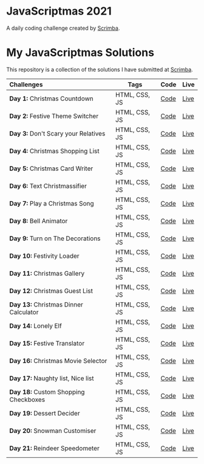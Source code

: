 # JavaScriptmas 2021
A daily coding challenge created by [Scrimba](https://scrimba.com/learn/javascriptmas2021/).

# My JavaScriptmas Solutions

This repository is a collection of the solutions I have submitted at [Scrimba](https://scrimba.com/learn/javascriptmas2021/).


| Challenges  |  Tags | Code | Live |
|:-------------|---|---|---|
| **Day 1:** Christmas Countdown | HTML, CSS, JS | [Code](https://github.com/aramatsolrac/JavaScriptmas/tree/main/day_1)|[Live](https://aramatsolrac.github.io/JavaScriptmas/day_1/) |
| **Day 2:** Festive Theme Switcher | HTML, CSS, JS | [Code](https://github.com/aramatsolrac/JavaScriptmas/tree/main/day_2)|[Live](https://aramatsolrac.github.io/JavaScriptmas/day_2/) |
| **Day 3:** Don't Scary your Relatives | HTML, CSS, JS | [Code](https://github.com/aramatsolrac/JavaScriptmas/tree/main/day_3)|[Live](https://aramatsolrac.github.io/JavaScriptmas/day_3/) |
| **Day 4:** Christmas Shopping List | HTML, CSS, JS | [Code](https://github.com/aramatsolrac/JavaScriptmas/tree/main/day_4)|[Live](https://aramatsolrac.github.io/JavaScriptmas/day_4/) |
| **Day 5:** Christmas Card Writer | HTML, CSS, JS | [Code](https://github.com/aramatsolrac/JavaScriptmas/tree/main/day_5)|[Live](https://aramatsolrac.github.io/JavaScriptmas/day_5/) |
| **Day 6:** Text Christmassifier | HTML, CSS, JS | [Code](https://github.com/aramatsolrac/JavaScriptmas/tree/main/day_6)|[Live](https://aramatsolrac.github.io/JavaScriptmas/day_6/) |
| **Day 7:** Play a Christmas Song | HTML, CSS, JS | [Code](https://github.com/aramatsolrac/JavaScriptmas/tree/main/day_7)|[Live](https://aramatsolrac.github.io/JavaScriptmas/day_7/) |
| **Day 8:** Bell Animator | HTML, CSS, JS | [Code](https://github.com/aramatsolrac/JavaScriptmas/tree/main/day_8)|[Live](https://aramatsolrac.github.io/JavaScriptmas/day_8/) |
| **Day 9:** Turn on The Decorations | HTML, CSS, JS | [Code](https://github.com/aramatsolrac/JavaScriptmas/tree/main/day_9)|[Live](https://aramatsolrac.github.io/JavaScriptmas/day_9/) |
| **Day 10:** Festivity Loader | HTML, CSS, JS | [Code](https://github.com/aramatsolrac/JavaScriptmas/tree/main/day_10)|[Live](https://aramatsolrac.github.io/JavaScriptmas/day_10/) |
| **Day 11:** Christmas Gallery | HTML, CSS, JS | [Code](https://github.com/aramatsolrac/JavaScriptmas/tree/main/day_11)|[Live](https://aramatsolrac.github.io/JavaScriptmas/day_11/) |
| **Day 12:** Christmas Guest List | HTML, CSS, JS | [Code](https://github.com/aramatsolrac/JavaScriptmas/tree/main/day_12)|[Live](https://aramatsolrac.github.io/JavaScriptmas/day_12/) |
| **Day 13:** Christmas Dinner Calculator | HTML, CSS, JS | [Code](https://github.com/aramatsolrac/JavaScriptmas/tree/main/day_13)|[Live](https://aramatsolrac.github.io/JavaScriptmas/day_13/) |
| **Day 14:** Lonely Elf | HTML, CSS, JS | [Code](https://github.com/aramatsolrac/JavaScriptmas/tree/main/day_14)|[Live](https://aramatsolrac.github.io/JavaScriptmas/day_14/) |
| **Day 15:** Festive Translator | HTML, CSS, JS | [Code](https://github.com/aramatsolrac/JavaScriptmas/tree/main/day_15)|[Live](https://aramatsolrac.github.io/JavaScriptmas/day_15/) |
| **Day 16:** Christmas Movie Selector | HTML, CSS, JS | [Code](https://github.com/aramatsolrac/JavaScriptmas/tree/main/day_16)|[Live](https://aramatsolrac.github.io/JavaScriptmas/day_16/) |
| **Day 17:** Naughty list, Nice list| HTML, CSS, JS | [Code](https://github.com/aramatsolrac/JavaScriptmas/tree/main/day_17)|[Live](https://aramatsolrac.github.io/JavaScriptmas/day_17/) |
| **Day 18:** Custom Shopping Checkboxes | HTML, CSS, JS | [Code](https://github.com/aramatsolrac/JavaScriptmas/tree/main/day_18)|[Live](https://aramatsolrac.github.io/JavaScriptmas/day_18/) |
| **Day 19:** Dessert Decider| HTML, CSS, JS | [Code](https://github.com/aramatsolrac/JavaScriptmas/tree/main/day_19)|[Live](https://aramatsolrac.github.io/JavaScriptmas/day_19/) |
| **Day 20:** Snowman Customiser| HTML, CSS, JS | [Code](https://github.com/aramatsolrac/JavaScriptmas/tree/main/day_20)|[Live](https://aramatsolrac.github.io/JavaScriptmas/day_20/) |
| **Day 21:** Reindeer Speedometer| HTML, CSS, JS | [Code](https://github.com/aramatsolrac/JavaScriptmas/tree/main/day_21)|[Live](https://aramatsolrac.github.io/JavaScriptmas/day_21/) |

